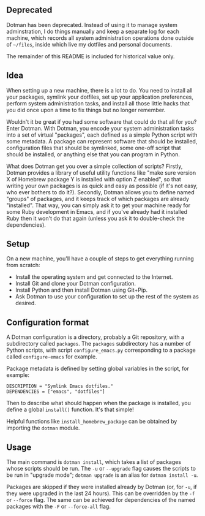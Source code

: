 ## Deprecated

Dotman has been deprecated. Instead of using it to manage system
adminstration, I do things manually and keep a separate log for each
machine, which records all system administration operations done
outside of `~/files`, inside which live my dotfiles and personal
documents.

The remainder of this README is included for historical value only.

## Idea

When setting up a new machine, there is a lot to do. You need to
install all your packages, symlink your dotfiles, set up your
application preferences, perform system administration tasks, and
install all those little hacks that you did once upon a time to fix
things but no longer remember.

Wouldn't it be great if you had some software that could do that all
for you? Enter Dotman. With Dotman, you encode your system
administration tasks into a set of virtual "packages", each defined as
a simple Python script with some metadata. A package can represent
software that should be installed, configuration files that should be
symlinked, some one-off script that should be installed, or anything
else that you can program in Python.

What does Dotman get you over a simple collection of scripts? Firstly,
Dotman provides a library of useful utility functions like "make sure
version X of Homebrew package Y is installed with option Z enabled",
so that writing your own packages is as quick and easy as possible (if
it's not easy, who ever bothers to do it?). Secondly, Dotman allows
you to define named "groups" of packages, and it keeps track of which
packages are already "installed". That way, you can simply ask it to
get your machine ready for some Ruby development in Emacs, and if
you've already had it installed Ruby then it won't do that again
(unless you ask it to double-check the dependencies).

## Setup

On a new machine, you'll have a couple of steps to get everything
running from scratch:

* Install the operating system and get connected to the Internet.
* Install Git and clone your Dotman configuration.
* Install Python and then install Dotman using Git+Pip.
* Ask Dotman to use your configuration to set up the rest of the
  system as desired.

## Configuration format

A Dotman configuration is a directory, probably a Git repository, with
a subdirectory called `packages`. The `packages` subdirectory has a
number of Python scripts, with script `configure_emacs.py`
corresponding to a package called `configure-emacs` for example.

Package metadata is defined by setting global variables in the script,
for example:

    DESCRIPTION = "Symlink Emacs dotfiles."
    DEPENDENCIES = ["emacs", "dotfiles"]

Then to describe what should happen when the package is installed, you
define a global `install()` function. It's that simple!

Helpful functions like `install_homebrew_package` can be obtained by
importing the `dotman` module.

## Usage

The main command is `dotman install`, which takes a list of packages
whose scripts should be run. The `-u` or `--upgrade` flag causes the
scripts to be run in "upgrade mode"; `dotman upgrade` is an alias for
`dotman install -u`.

Packages are skipped if they were installed already by Dotman (or, for
`-u`, if they were upgraded in the last 24 hours). This can be
overridden by the `-f` or `--force` flag. The same can be achieved for
dependencies of the named packages with the `-F` or `--force-all`
flag.

